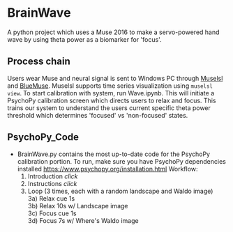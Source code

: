 # BrainWave
A python project which uses a Muse 2016 to make a servo-powered hand wave by using theta power as a biomarker
for 'focus'.


## Process chain
Users wear Muse and neural signal is sent to Windows PC through [Muselsl](https://github.com/alexandrebarachant/muse-lsl) and 
[BlueMuse](https://github.com/kowalej/BlueMuse/tree/master/Dist). Muselsl supports time series visualization using
`muselsl view`. To start calibration with system, run Wave.ipynb. This will initiate a PsychoPy calibration screen which
directs users to relax and focus. This trains our system to understand the users current specific theta power threshold which
determines 'focused' vs 'non-focused' states.


## PsychoPy_Code
- BrainWave.py contains the most up-to-date code for the PsychoPy calibration portion. 
To run, make sure you have PsychoPy dependencies installed https://www.psychopy.org/installation.html
Workflow: 
  1) Introduction *click*
  2) Instructions *click*
  3) Loop (3 times, each with a random landscape and Waldo image) <br>
      3a) Relax cue 1s <br>
      3b) Relax 10s w/ Landscape image <br>
      3c) Focus cue 1s <br>
      3d) Focus 7s w/ Where's Waldo image <br>
  
  
